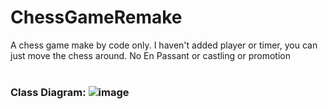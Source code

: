 # ChessGameRemake
A chess game make by code only. I haven't added player or timer, you can just move the chess around. No En Passant or castling or promotion<br><br>
### Class Diagram: ![image](https://user-images.githubusercontent.com/80387511/199641755-04cd6a4c-5556-4634-94c6-3adebfb40a57.png)
